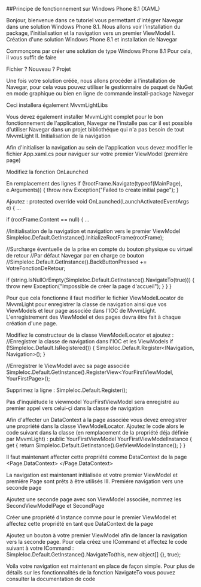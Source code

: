 ##Principe de fonctionnement sur Windows Phone 8.1 (XAML)

Bonjour, bienvenue dans ce tutoriel vous permettant d'intégrer Navegar dans une solution Windows Phone 8.1. Nous allons voir l'installation du package, l'initialisation et la navigation vers un premier ViewModel
I. Création d'une solution Windows Phone 8.1 et installation de Navegar

Commonçons par créer une solution de type Windows Phone 8.1
Pour cela, il vous suffit de faire

Fichier ? Nouveau ? Projet

Une fois votre solution créée, nous allons procéder à l'installation de Navegar, pour cela vous pouvez utiliser le gestionnaire de paquet de NuGet en mode graphique ou bien en ligne de commande
install-package Navegar

Ceci installera également MvvmLightLibs

Vous devez également installer MvvmLight complet pour le bon fonctionnement de l'application, Navegar ne l'installe pas car il est possible d'utiliser Navegar dans un projet bibliothéque qui n'a pas besoin de tout MvvmLight
II. Initialisation de la navigation

Afin d'initialiser la navigation au sein de l'application vous devez modifier le fichier App.xaml.cs pour naviguer sur votre premier ViewModel (premiére page)

Modifiez la fonction OnLaunched

En remplacement des lignes
if (!rootFrame.Navigate(typeof(MainPage), e.Arguments))
{
 throw new Exception("Failed to create initial page");
}

Ajoutez :
protected override void OnLaunched(LaunchActivatedEventArgs e)
{
 ...

 if (rootFrame.Content == null)
 {
  ...

  //Initialisation de la navigation et navigation vers le premier ViewModel
  SimpleIoc.Default.GetInstance<INavigation>().InitializeRootFrame(rootFrame);

  //Surcharge éventuelle de la prise en compte du bouton physique ou virtuel de retour
  //Par défaut Navegar par en charge ce bouton
  //SimpleIoc.Default.GetInstance<INavigation>().BackButtonPressed += VotreFonctionDeRetour;

  if (string.IsNullOrEmpty(SimpleIoc.Default.GetInstance<INavigation>().NavigateTo<YourFirstViewModel>(true)))
  {
   throw new Exception("Impossible de créer la page d'accueil");
  }
 }
}

Pour que cela fonctionne il faut modifier le fichier ViewModelLocator de MvvmLight pour enregistrer la classe de navigation ainsi que vos ViewModels et leur page associée dans l'IOC de MvvmLight.
L'enregistrement des ViewModel et des pages devra être fait à chaque création d'une page.

Modifiez le constructeur de la classe ViewModelLocator et ajoutez :
//Enregistrer la classe de navigation dans l'IOC et les ViewModels
if (!SimpleIoc.Default.IsRegistered<INavigation>())
{
 SimpleIoc.Default.Register<INavigation, Navigation>();
}

//Enregistrer le ViewModel avec sa page associée
SimpleIoc.Default.GetInstance<INavigation>().RegisterView<YourFirstViewModel, YourFirstPage>();

Supprimez la ligne :
SimpleIoc.Default.Register<YourFirstViewModel>();

Pas d'inquiétude le viewmodel YourFirstViewModel sera enregistré au premier appel vers celui-çi dans la classe de navigation

Afin d'affecter un DataContext à la page associée vous devez enregistrer une propriété dans la classe ViewModelLocator. Ajoutez le code alors le code suivant dans la classe (en remplacement de la propriété déja définie par MvvmLight) :
public YourFirstViewModel YourFirstViewModelInstance
{
 get { return SimpleIoc.Default.GetInstance<INavigation>().GetViewModelInstance<YourFirstViewModel>(); }
}

Il faut maintenant affecter cette propriété comme DataContext de la page
<Page.DataContext>
 <Binding Path="YourFirstViewModelInstance" Source="{StaticResource Locator}"/>
</Page.DataContext>

La navigation est maintenant initialisée et votre premier ViewModel et premiére Page sont prêts à être utilisés
III. Premiére navigation vers une seconde page

Ajoutez une seconde page avec son ViewModel associée, nommez les SecondViewModelPage et SecondPage

Créer une propriété d'instance comme pour le premier ViewModel et affectez cette propriété en tant que DataContext de la page

Ajoutez un bouton à votre premier ViewModel afin de lancer la navigation vers la seconde page. Pour cela créez une ICommand et affectez le code suivant à votre ICommand :
SimpleIoc.Default.GetInstance<INavigation>().NavigateTo<SecondViewModelPage>(this, new object[] {}, true);

Voila votre navigation est maintenant en place de façon simple. Pour plus de détails sur les fonctionnalités de la fonction NavigateTo vous pouvez consulter la documentation de code
